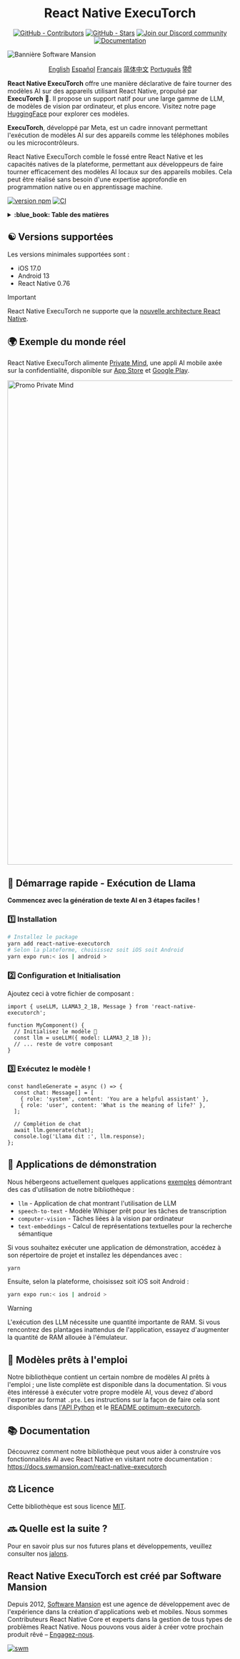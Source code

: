 <div align="center">
  <h1 align="center" style="display:inline-block">React Native ExecuTorch 
  </h1>
</div>

<div align="center">
  <a href="https://github.com/software-mansion/react-native-executorch/graphs/contributors"><img src="https://img.shields.io/github/contributors/software-mansion/react-native-executorch?style=for-the-badge&color=00008B" alt="GitHub - Contributors"></a>
  <a href="https://github.com/software-mansion/react-native-executorch/stargazers"><img src="https://img.shields.io/github/stars/software-mansion/react-native-executorch?style=for-the-badge&color=00008B" alt="GitHub - Stars"></a>
  <a href="https://discord.gg/ZGqqY55qkP"><img src="https://img.shields.io/badge/Discord-Rejoignez%20nous-00008B?logo=discord&logoColor=white&style=for-the-badge" alt="Join our Discord community"></a>
  <a href="https://docs.swmansion.com/react-native-executorch/"><img src="https://img.shields.io/badge/Documentation-00008B?logo=googledocs&logoColor=white&style=for-the-badge" alt="Documentation"></a>
</div>

![Bannière Software Mansion](https://github.com/user-attachments/assets/fa2c4735-e75c-4cc1-970d-88905d95e3a4)

<p align="center">
  <a href="../README.md">English</a>
  <a href="README_es.md">Español</a>
  <a href="README_fr.md">Français</a>
  <a href="README_cn.md">简体中文</a>
  <a href="README_pt.md">Português</a>
  <a href="README_in.md">हिंदी</a>
</p>

**React Native ExecuTorch** offre une manière déclarative de faire tourner des modèles AI sur des appareils utilisant React Native, propulsé par **ExecuTorch** :rocket:. Il propose un support natif pour une large gamme de LLM, de modèles de vision par ordinateur, et plus encore. Visitez notre page [HuggingFace](https://huggingface.co/software-mansion) pour explorer ces modèles.

**ExecuTorch**, développé par Meta, est un cadre innovant permettant l'exécution de modèles AI sur des appareils comme les téléphones mobiles ou les microcontrôleurs.

React Native ExecuTorch comble le fossé entre React Native et les capacités natives de la plateforme, permettant aux développeurs de faire tourner efficacement des modèles AI locaux sur des appareils mobiles. Cela peut être réalisé sans besoin d'une expertise approfondie en programmation native ou en apprentissage machine.

[![version npm](https://img.shields.io/npm/v/react-native-executorch?color=00008B)](https://www.npmjs.com/package/react-native-executorch)
[![CI](https://github.com/software-mansion/react-native-executorch/actions/workflows/ci.yml/badge.svg)](https://github.com/software-mansion/react-native-executorch/actions/workflows/ci.yml)

<details>
<summary><strong> :blue_book: Table des matières </strong></summary>

- [:yin_yang: Versions supportées](#yin_yang-versions-support%C3%A9es)
- [:earth_africa: Exemple du monde réel](#earth_africa-exemple-du-monde-r%C3%A9el)
- [:llama: Démarrage rapide - Exécution de Llama](#llama-d%C3%A9marrage-rapide---ex%C3%A9cution-de-llama)
- [:calling: Applications de démonstration](#calling-applications-de-d%C3%A9monstration)
- [:robot: Modèles prêts à l'emploi](#robot-mod%C3%A8les-pr%C3%AAts-%C3%A0-l'emploi)
- [:books: Documentation](#books-documentation)
- [:balance_scale: Licence](#balance_scale-licence)
- [:soon: Quelle est la suite ?](#soon-quelle-est-la-suite)

</details>

## :yin_yang: Versions supportées

Les versions minimales supportées sont :

- iOS 17.0
- Android 13
- React Native 0.76

> [!IMPORTANT]  
> React Native ExecuTorch ne supporte que la [nouvelle architecture React Native](https://reactnative.dev/architecture/landing-page).

## :earth_africa: Exemple du monde réel

React Native ExecuTorch alimente [Private Mind](https://privatemind.swmansion.com/), une appli AI mobile axée sur la confidentialité, disponible sur [App Store](https://apps.apple.com/gb/app/private-mind/id6746713439) et [Google Play](https://play.google.com/store/apps/details?id=com.swmansion.privatemind).

<img width="2720" height="1085" alt="Promo Private Mind" src="https://github.com/user-attachments/assets/b12296fe-19ac-48fc-9726-da9242700346" />

## :llama: **Démarrage rapide - Exécution de Llama**

**Commencez avec la génération de texte AI en 3 étapes faciles !**

### :one: **Installation**

```bash
# Installez le package
yarn add react-native-executorch
# Selon la plateforme, choisissez soit iOS soit Android
yarn expo run:< ios | android >
```

### :two: **Configuration et Initialisation**

Ajoutez ceci à votre fichier de composant :

```tsx
import { useLLM, LLAMA3_2_1B, Message } from 'react-native-executorch';

function MyComponent() {
  // Initialisez le modèle 🚀
  const llm = useLLM({ model: LLAMA3_2_1B });
  // ... reste de votre composant
}
```

### :three: **Exécutez le modèle !**

```tsx
const handleGenerate = async () => {
  const chat: Message[] = [
    { role: 'system', content: 'You are a helpful assistant' },
    { role: 'user', content: 'What is the meaning of life?' },
  ];

  // Complétion de chat
  await llm.generate(chat);
  console.log('Llama dit :', llm.response);
};
```

## :calling: Applications de démonstration

Nous hébergeons actuellement quelques applications [exemples](https://github.com/software-mansion/react-native-executorch/tree/main/apps) démontrant des cas d'utilisation de notre bibliothèque :

- `llm` - Application de chat montrant l'utilisation de LLM
- `speech-to-text` - Modèle Whisper prêt pour les tâches de transcription
- `computer-vision` - Tâches liées à la vision par ordinateur
- `text-embeddings` - Calcul de représentations textuelles pour la recherche sémantique

Si vous souhaitez exécuter une application de démonstration, accédez à son répertoire de projet et installez les dépendances avec :

```bash
yarn
```

Ensuite, selon la plateforme, choisissez soit iOS soit Android :

```bash
yarn expo run:< ios | android >
```

> [!WARNING]  
> L'exécution des LLM nécessite une quantité importante de RAM. Si vous rencontrez des plantages inattendus de l'application, essayez d'augmenter la quantité de RAM allouée à l'émulateur.

## :robot: Modèles prêts à l'emploi

Notre bibliothèque contient un certain nombre de modèles AI prêts à l'emploi ; une liste complète est disponible dans la documentation. Si vous êtes intéressé à exécuter votre propre modèle AI, vous devez d'abord l'exporter au format `.pte`. Les instructions sur la façon de faire cela sont disponibles dans [l'API Python](https://docs.pytorch.org/executorch/stable/using-executorch-export.html) et le [README optimum-executorch](https://github.com/huggingface/optimum-executorch?tab=readme-ov-file#option-2-export-and-load-separately).

## :books: Documentation

Découvrez comment notre bibliothèque peut vous aider à construire vos fonctionnalités AI avec React Native en visitant notre documentation :  
https://docs.swmansion.com/react-native-executorch

## :balance_scale: Licence

Cette bibliothèque est sous licence [MIT](./LICENSE).

## :soon: Quelle est la suite ?

Pour en savoir plus sur nos futures plans et développements, veuillez consulter nos [jalons](https://github.com/software-mansion/react-native-executorch/milestones).

## React Native ExecuTorch est créé par Software Mansion

Depuis 2012, [Software Mansion](https://swmansion.com) est une agence de développement avec de l'expérience dans la création d'applications web et mobiles. Nous sommes Contributeurs React Native Core et experts dans la gestion de tous types de problèmes React Native. Nous pouvons vous aider à créer votre prochain produit rêvé – [Engagez-nous](https://swmansion.com/contact/projects?utm_source=react-native-executorch&utm_medium=readme).

[![swm](https://logo.swmansion.com/logo?color=white&variant=desktop&width=150&tag=react-native-executorch-github 'Software Mansion')](https://swmansion.com)
